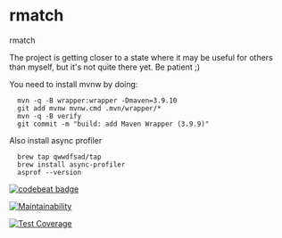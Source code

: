 rmatch
======

rmatch

The project is getting closer to a state where it may be useful for others
than myself, but it's not quite there yet.  Be patient ;)

You need to install mvnw by doing:

      mvn -q -B wrapper:wrapper -Dmaven=3.9.10
      git add mvnw mvnw.cmd .mvn/wrapper/*
      mvn -q -B verify
      git commit -m "build: add Maven Wrapper (3.9.9)"


Also install async profiler

      brew tap qwwdfsad/tap
      brew install async-profiler
      asprof --version


[![codebeat badge](https://codebeat.co/badges/0a25fe03-4371-4c5f-a125-ab524f477898)](https://codebeat.co/projects/github-com-la3lma-rmatch-master)

[![Maintainability](https://api.codeclimate.com/v1/badges/ecfba15253e7095438fb/maintainability)](https://codeclimate.com/repos/64a2ba4d1c8c821c92003b52/maintainability)

[![Test Coverage](https://api.codeclimate.com/v1/badges/ecfba15253e7095438fb/test_coverage)](https://codeclimate.com/repos/64a2ba4d1c8c821c92003b52/test_coverage)

